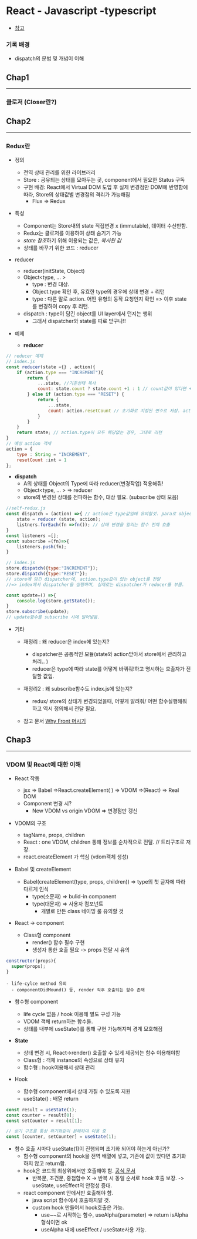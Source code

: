 # React - Javascript -typescript 
- [참고](https://taesan94.tistory.com/179?category=424721)

### 기록 배경
- dispatch의 문법 및 개념이 이해


## Chap1
---
### 클로저 (Closer란?)



## Chap2
---
### Redux란 
- 정의
  - 전역 상태 관리를 위한 라이브러리
  - Store : 공유되는 상태를 모아두는 곳, component에서 필요한 Status 구독
  - 구현 배경: React에서 Virtual DOM 도입 후 실제 변경점만 DOM에 반영함에 따라, Store의 상태값별 변경점의 격리가 가능해짐
    - Flux => Redux
  
- 특성
  - Component는 Store내의 state 직접변경 x (immutable), 데이터 수신만함. 
  - Redux는 클로저를 이용하여 상태 숨기기 가능
  - *state 참조*하기 위해 이용되는 값은, *복사된 값*
  - 상태를 바꾸기 위한 코드 : reducer
  
- reducer
  - reducer(initState, Object)
  - Object<type, ... >
    - type : 변경 대상. 
    - Object.type 확인 후, 유효한 type의 경우에 상태 변경 + 리턴
    - type : 다른 말로 action. 어떤 유형의 동작 요청인지 확인 => 이후 state를 변경하여 copy 후 리턴.
  - dispatch : type이 담긴 object를 UI layer에서 던지는 행위
    - 그래서 dispatcher와 state를 따로 받구나!!
  
- 예제
  - **reducer**
``` jsx
// reducer 예제
// index.js
const reducer(state ={} , action){
    if (action.type === "INCREMENT"){
        return {
            ...state, //기존상태 복사
            count: state.count ? state.count +1 : 1 // count값이 있다면 +1, 없으면 1로 init
        } else if (action.type === "RESET") {
            return {
                ...state, 
                count: action.resetCount // 초기화로 지정된 변수로 저장. action이라는 객체 설계에 유의할 것
            }
        }
    }
    return state; // action.type이 모두 해당없는 경우, 그대로 리턴
}
// 예상 action 객체
action = {
    type : String = "INCREMENT",
    resetCount :int = 1
};
```
  - **dispatch**    
    - A의 상태를 Object의 Type에 따라 reducer(변경작업) 적용해줘!
    - Object<type, ... > => reducer
    - store의 변경된 상태를 전파하는 함수, 대상 필요. (subscribe 상태 모음)
```jsx
//self-redux.js
const dispatch = (action) =>{ // action은 type값임에 유의할것. para로 object의 type(action.type) 수신
    state = reducer (state, action);
    listners.forEach(fn =>fn()); // 상태 변경을 알리는 함수 전체 호출
}
const listeners =[];
const subscribe =(fn)=>{
    listeners.push(fn);
}

// index.js
store.dispatch({type:"INCREMENT"});
store.dispatch({type:"RESET"});
// store에 담긴 dispatcher에, action.type값이 있는 object를 전달
//=> index에서 dispatcher을 실행하며, 실제로는 dispatcher가 reducer를 부름.

const update=() =>{
    console.log(store.getState());
}
store.subscribe(update);
// update함수를 subscribe 시에 밀어넣음. 
```

-  기타
   - 재정리 : 왜 reducer은 index에 있는지?
     -  dispatcher은 공통적인 모듈(state와 action받아서 store에서 관리하고 처리.. )
     -  reducer은 type에 따라 state를 어떻게 바꿔줘!하고 명시하는 호출자가 전달할 값임.
  
   - 재정리2 : 왜 subscribe함수도 index.js에 있는지?
     - redux/ store의 상태가 변경되었을때, 어떻게 알려줘/ 어떤 함수실행해줘하고 역시 정의해서 전달 필요.

   - 참고 문서 [Why Front 머시기](https://itnext.io/why-every-beginner-front-end-developer-should-know-publish-subscribe-pattern-72a12cd68d44)


## Chap3
---
### VDOM 및 React에 대한 이해
- React 작동
  - jsx => Babel =>React.createElement( ) => VDOM =>(React) => Real DOM
  - Component 변경 시? 
    - New VDOM vs origin VDOM => 변경점만 갱신

- VDOM의 구조
  - tagName, props, children
  - React : one VDOM, children 통해 정보를 순차적으로 전달. // 트리구조로 저장.
  - react.createElement 가 핵심 (vdom객체 생성)

- Babel 및 createElement
  - Babel(createElement(type, props, children)) => type의 첫 글자에 따라 다르게 인식
    - type(소문자) => bulid-in component
    - type(대문자) => 사용자 컴포넌트
      - 개별로 만든 class 네이밍 룰 유의할 것

- React -> component
  - Class형 component
    - render() 함수 필수 구현
    - 생성자 통한 호출 필요 -> props 전달 시 유의 
```jsx
constructor(props){
  super(props);
}
```
    - life-cylce method 유의
      - componentDidMound() 등, render 직후 호출되는 함수 존재
  - 함수형 component
    - life cycle 없음 / hook 이용해 별도 구성 가능
    - VDOM 객체 return하는 함수들.
    - 상태를 내부에 useState()를 통해 구현 가능해지며 경계 모호해짐

- **State**
  - 상태 변경 시, React->render() 호출할 수 있게 제공되는 함수 이용해야함
  - Class형 : 객체 instance의 속성으로 상태 유지
  - 함수형 : hook이용해서 상태 관리

- Hook
  - 함수형 component에서 상태 가질 수 있도록 지원
  - useState() :  배열 return
```jsx
const result = useState(1);
const counter = result[0];
const setCounter = result[1];

// 상기 구조를 통상 하기와같이 분해하여 이용 중
const [counter, setCounter] = useState(1); 
```

  - 함수 호출 시마다 useState(1)이 진행되며 초기화 되어야 하는게 아닌가?
    - 함수형 component의 hook을 전역 배열에 넣고, 기존에 값이 있다면 초기화 하지 않고 return함.
    - hook은 코드의 최상위에서만 호출해야 함. [공식 문서](https://ko.reactjs.org/docs/hooks-rules.html)
      - 반복문, 조건문, 중첩합수 X -> 반복 시 동일 순서로 hook 호출 보장. -> useState, useEffect의 안정성 증대.
    - react component 안에서만 호출해야 함. 
      - java script 함수에서 호출하지말 것.
      - custom hook 만들어서 hook호출은 가능.
        - use~~로 시작하는 함수, useAlpha(parameter) => return isAlpha 형식이면 ok
        - useAlpha 내에 useEffect / useState사용 가능.
